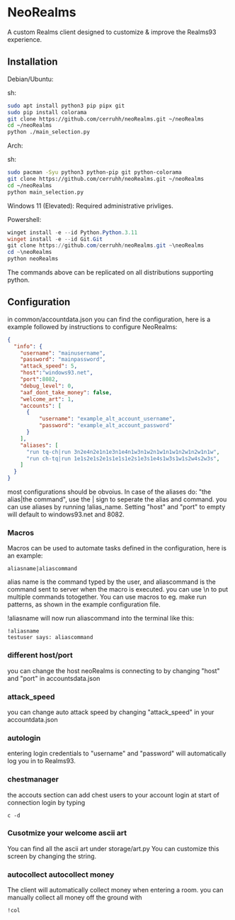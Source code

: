 
# NeoRealms
A custom Realms client designed to customize & improve the Realms93 experience.



## Installation

Debian/Ubuntu:

sh:
```bash
sudo apt install python3 pip pipx git 
sudo pip install colorama
git clone https://github.com/cerruhh/neoRealms.git ~/neoRealms
cd ~/neoRealms
python ./main_selection.py
```

Arch:

sh:
```bash
sudo pacman -Syu python3 python-pip git python-colorama
git clone https://github.com/cerruhh/neoRealms.git ~/neoRealms
cd ~/neoRealms
python main_selection.py
```

Windows 11 (Elevated):
Required administrative privliges.

Powershell:
```ps1
winget install -e --id Python.Python.3.11
winget install -e --id Git.Git
git clone https://github.com/cerruhh/neoRealms.git ~\neoRealms
cd ~\neoRealms
python neoRealms
```

The commands above can be replicated on all distributions supporting python.

## Configuration
in common/accountdata.json you can find the configuration, here is a example followed by instructions to configure NeoRealms:

```json
{
  "info": {
    "username": "mainusername",
    "password": "mainpassword",
    "attack_speed": 5,
    "host":"windows93.net",
    "port":8082,
    "debug_level": 0,
    "aaf_dont_take_money": false,
    "welcome_art": 1,
    "accounts": [
      {
          "username": "example_alt_account_username",
          "password": "example_alt_account_password"
      }
    ],
    "aliases": [
      "run tq-ch|run 3n2e4n2e1n1e3n1e4n1w3n1w2n1w1n1w1n2w1n2w1n1w",
      "run ch-tq|run 1e1s2e1s2e1s1e1s1e2s1e3s1e4s1w3s1w1s2w4s2w3s",
    ]
  }
}

```

most configurations should be obvoius. In case of the aliases do: "the alias|the command", use the | sign to seperate the alias and command. you can use aliases by running !alias_name. Setting "host" and "port" to empty will default to windows93.net and 8082.


### Macros
Macros can be used to automate tasks defined in the configuration, here is an example:
```
aliasname|aliascommand
```
alias name is the command typed by the user, and aliascommand is the command sent to server when the macro is executed. you can use \n to put multiple commands totogether.
You can use macros to eg. make run patterns, as shown in the example configuration file.

!aliasname will now run aliascommand into the terminal like this:
```
!aliasname
testuser says: aliascommand
```

### different host/port
you can change the host neoRealms is connecting to by changing "host" and "port" in accountsdata.json

### attack_speed
you can change auto attack speed by changing "attack_speed" in your accountdata.json

### autologin
entering login credentials to "username" and "password" will automatically log you in to Realms93.

### chestmanager
the accouts section can add chest users to your account login at start of connection
login by typing
```
c -d
```


### Cusotmize your welcome ascii art
You can find all the ascii art under storage/art.py
You can customize this screen by changing the string.


### autocollect autocollect money
The client will automatically collect money when entering a room.
you can manually collect all money off the ground with 
```
!col
```

